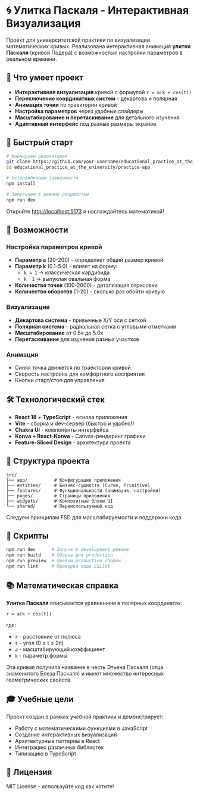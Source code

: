 # 🌀 Улитка Паскаля - Интерактивная Визуализация

Проект для университетской практики по визуализации математических кривых. Реализована интерактивная анимация **улитки Паскаля** (кривой Подера) с возможностью настройки параметров в реальном времени.

## 📸 Что умеет проект

- **Интерактивная визуализация** кривой с формулой `r = a(k + cos(t))`
- **Переключение координатных систем** - декартова и полярная
- **Анимация точки** по траектории кривой
- **Настройка параметров** через удобные слайдеры
- **Масштабирование и перетаскивание** для детального изучения
- **Адаптивный интерфейс** под разные размеры экранов

## 🚀 Быстрый старт

```bash
# Клонируем репозиторий
git clone https://github.com/your-username/educational_practice_at_the_university.git
cd educational_practice_at_the_university/practice-app

# Устанавливаем зависимости
npm install

# Запускаем в режиме разработки
npm run dev
```

Откройте [http://localhost:5173](http://localhost:5173) и наслаждайтесь математикой!

## 🎯 Возможности

### Настройка параметров кривой
- **Параметр a** (20-200) - определяет общий размер кривой
- **Параметр k** (0.1-5.0) - влияет на форму:
    - `k = 1` → классическая кардиоида
    - `k  1` → выпуклая овальная форма
- **Количество точек** (100-2000) - детализация отрисовки
- **Количество оборотов** (1-20) - сколько раз обойти кривую

### Визуализация
- **Декартова система** - привычные X/Y оси с сеткой
- **Полярная система** - радиальная сетка с угловыми отметками
- **Масштабирование** от 0.5x до 5.0x
- **Перетаскивание** для изучения разных участков

### Анимация
- Синяя точка движется по траектории кривой
- Скорость настроена для комфортного восприятия
- Кнопки старт/стоп для управления

## 🛠 Технологический стек

- **React 18** + **TypeScript** - основа приложения
- **Vite** - сборка и dev-сервер (быстро и удобно!)
- **Chakra UI** - компоненты интерфейса
- **Konva + React-Konva** - Canvas-рендеринг графики
- **Feature-Sliced Design** - архитектура проекта

## 📁 Структура проекта

```
src/
├── app/          # Конфигурация приложения
├── entities/     # Бизнес-сущности (Curve, Primitive)
├── features/     # Функциональности (анимация, настройки)
├── pages/        # Страницы приложения
├── widgets/      # Композитные блоки UI
└── shared/       # Переиспользуемый код
```

Следуем принципам FSD для масштабируемости и поддержки кода.

## 🔧 Скрипты

```bash
npm run dev      # Запуск в development режиме
npm run build    # Сборка для production
npm run preview  # Превью production сборки
npm run lint     # Проверка кода ESLint
```

## 📚 Математическая справка

**Улитка Паскаля** описывается уравнением в полярных координатах:
```
r = a(k + cos(t))
```

где:
- `r` - расстояние от полюса
- `t` - угол (0 ≤ t ≤ 2π)
- `a` - масштабирующий коэффициент
- `k` - параметр формы

Эта кривая получила название в честь Этьена Паскаля (отца знаменитого Блеза Паскаля) и имеет множество интересных геометрических свойств.

## 🎓 Учебные цели

Проект создан в рамках учебной практики и демонстрирует:
- Работу с математическими функциями в JavaScript
- Создание интерактивных визуализаций
- Архитектурные паттерны в React
- Интеграцию различных библиотек
- Типизацию в TypeScript

## 📝 Лицензия

MIT License - используйте код как хотите!
